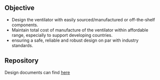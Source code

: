 
## Objective

- Design the ventilator with easily sourced/manufactured or off-the-shelf components.
- Maintain total cost of manufacture of the ventilator within affordable range, especially to support developing countries.
- ensuring a safe, reliable and robust design on par with industry standards.

## Repository

Design documents can find [here](https://github.com/librerespire/ventilator)
